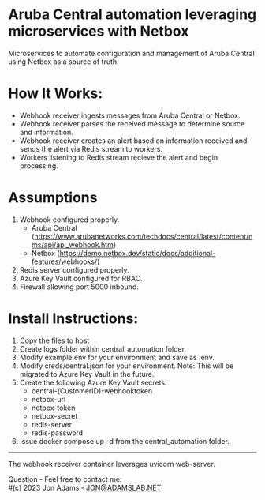 # Aruba Central automation leveraging microservices with Netbox
Microservices to automate configuration and management of Aruba Central using Netbox as a source of truth.

# How It Works:

* Webhook receiver ingests messages from Aruba Central or Netbox. 
* Webhook receiver parses the received message to determine source and information. 
* Webhook receiver creates an alert based on information received and sends the alert via Redis stream to workers. 
* Workers listening to Redis stream recieve the alert and begin processing. 

# Assumptions

  1. Webhook configured properly.
     * Aruba Central (https://www.arubanetworks.com/techdocs/central/latest/content/nms/api/api_webhook.htm)
     * Netbox (https://demo.netbox.dev/static/docs/additional-features/webhooks/)
  2. Redis server configured properly.
  3. Azure Key Vault configured for RBAC.
  2. Firewall allowing port 5000 inbound.

# Install Instructions:

  1. Copy the files to host
  2. Create logs folder within central_automation folder.
  3. Modify example.env for your environment and save as .env.
  4. Modify creds/central.json for your environment. Note: This will be migrated to Azure Key Vault in the future.
  5. Create the following Azure Key Vault secrets.
     * central-(CustomerID)-webhooktoken
     * netbox-url
     * netbox-token
     * netbox-secret
     * redis-server
     * redis-password
  6. Issue docker compose up -d from the central_automation folder.
  
- - - -

The webhook receiver container leverages uvicorn web-server.

Question - Feel free to contact me:   
#(c) 2023 Jon Adams - JON@ADAMSLAB.NET
